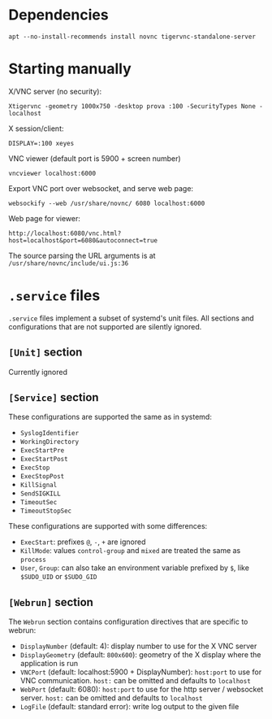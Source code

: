 # Dependencies

```
apt --no-install-recommends install novnc tigervnc-standalone-server
```

# Starting manually

X/VNC server (no security):

	Xtigervnc -geometry 1000x750 -desktop prova :100 -SecurityTypes None -localhost

X session/client:

	DISPLAY=:100 xeyes

VNC viewer (default port is 5900 + screen number)

	vncviewer localhost:6000

Export VNC port over websocket, and serve web page:

	websockify --web /usr/share/novnc/ 6080 localhost:6000

Web page for viewer:

	http://localhost:6080/vnc.html?host=localhost&port=6080&autoconnect=true

The source parsing the URL arguments is at `/usr/share/novnc/include/ui.js:36`


# `.service` files

`.service` files implement a subset of systemd's unit files. All sections and
configurations that are not supported are silently ignored.


## `[Unit]` section

Currently ignored


## `[Service]` section

These configurations are supported the same as in systemd:

* `SyslogIdentifier`
* `WorkingDirectory`
* `ExecStartPre`
* `ExecStartPost`
* `ExecStop`
* `ExecStopPost`
* `KillSignal`
* `SendSIGKILL`
* `TimeoutSec`
* `TimeoutStopSec`

These configurations are supported with some differences:

* `ExecStart`: prefixes `@`, `-`, `+` are ignored
* `KillMode`: values `control-group` and `mixed` are treated the same as `process`
* `User`, `Group`: can also take an environment variable prefixed by `$`, like
  `$SUDO_UID` or `$SUDO_GID`


## `[Webrun]` section

The `Webrun` section contains configuration directives that are specific to
webrun:

* `DisplayNumber` (default: 4): display number to use for the X VNC server
* `DisplayGeometry` (default: `800x600`): geometry of the X display where the
  application is run
* `VNCPort` (default: localhost:5900 + DisplayNumber): `host:port` to use for
  VNC communication. `host:` can be omitted and defaults to `localhost`
* `WebPort` (default: 6080): `host:port` to use for the http server / websocket
  server. `host:` can be omitted and defaults to `localhost`
* `LogFile` (default: standard error): write log output to the given file
